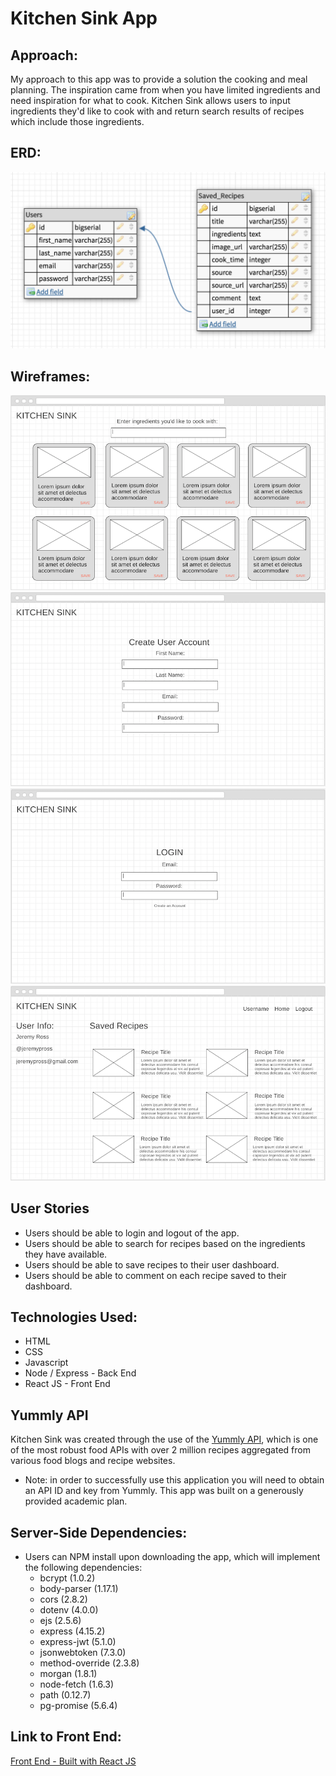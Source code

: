 # Kitchen Sink App

## Approach:
My approach to this app was to provide a solution the cooking and meal planning.  The inspiration came from when you have limited ingredients and need inspiration for what to cook.  Kitchen Sink allows users to input ingredients they'd like to cook with and return search results of recipes which include those ingredients.

## ERD:
![ERD](/public/img/erd.png)

## Wireframes:
![wireframe1](/public/img/wireframe-search.png)
![wireframe2](/public/img/wireframe-create.png)
![wireframe3](/public/img/wireframe-login.png)
![wireframe4](/public/img/wireframe-dashboard.png)

## User Stories
* Users should be able to login and logout of the app.
* Users should be able to search for recipes based on the ingredients they have available.
* Users should be able to save recipes to their user dashboard.
* Users should be able to comment on each recipe saved to their dashboard.

## Technologies Used:
* HTML
* CSS
* Javascript
* Node / Express - Back End
* React JS - Front End

## Yummly API
Kitchen Sink was created through the use of the [Yummly API](https://developer.yummly.com/), which is one of the most robust food APIs with over 2 million recipes aggregated from various food blogs and recipe websites.  
 - Note: in order to successfully use this application you will need to obtain an API ID and key from Yummly. This app was built on a generously provided academic plan.

## Server-Side Dependencies:
* Users can NPM install upon downloading the app, which will implement the following dependencies:
  - bcrypt (1.0.2)
  - body-parser (1.17.1)
  - cors (2.8.2)
  - dotenv (4.0.0)
  - ejs (2.5.6)
  - express (4.15.2)
  - express-jwt (5.1.0)
  - jsonwebtoken (7.3.0)
  - method-override (2.3.8)
  - morgan (1.8.1)
  - node-fetch (1.6.3)
  - path (0.12.7)
  - pg-promise (5.6.4)

## Link to Front End:
[Front End - Built with React JS](https://github.com/jeremypross/kitchen-sink-frontend)
